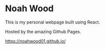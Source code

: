 # Noah Wood

This is my personal webpage built using React.

Hosted by the amazing Github Pages.

https://noahwood01.github.io/
